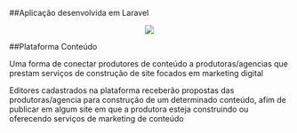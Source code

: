 ##Aplicação desenvolvida em Laravel
<p align="center"><img src="https://laravel.com/assets/img/components/logo-laravel.svg"></p>

##Plataforma Conteúdo
<p>Uma forma de conectar produtores de conteúdo a produtoras/agencias que prestam serviços de construção de site focados em marketing digital</p>

<p>Editores cadastrados na plataforma receberão propostas das produtoras/agencia para construção de um determinado conteúdo, afim de publicar em algum site em que a produtora esteja construindo ou oferecendo serviços de marketing de conteúdo</p>